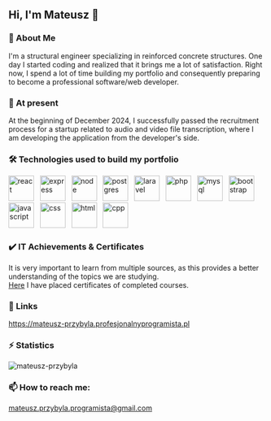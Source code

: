 ## Hi, I'm Mateusz 👋

### 🚀 About Me
I'm a structural engineer specializing in reinforced concrete structures. One day I started coding and realized that it brings me a lot of satisfaction.
Right now, I spend a lot of time building my portfolio and consequently preparing to become a professional software/web developer.

### 🌱 At present
At the beginning of December 2024, I successfully passed the recruitment process for a startup related to audio and video file transcription, where I am developing the application from the developer's side.

### 🛠 Technologies used to build my portfolio
<p>
  <img src="https://cdn.jsdelivr.net/gh/devicons/devicon@latest/icons/react/react-original-wordmark.svg" alt="react" width="50" height="50" /> &nbsp;
  <img src="https://cdn.jsdelivr.net/gh/devicons/devicon@latest/icons/express/express-original-wordmark.svg" alt="express" width="50" height="50" /> &nbsp;
  <img src="https://cdn.jsdelivr.net/gh/devicons/devicon@latest/icons/nodejs/nodejs-original-wordmark.svg" alt="node" width="50" height="50" /> &nbsp; 
  <img src="https://cdn.jsdelivr.net/gh/devicons/devicon@latest/icons/postgresql/postgresql-original-wordmark.svg" alt="postgres" width="50" height="50" /> &nbsp;
  <img src="https://cdn.jsdelivr.net/gh/devicons/devicon@latest/icons/laravel/laravel-original.svg" alt="laravel" width="50" height="50" /> &nbsp;
  <img src="https://devicon-website.vercel.app/api/php/original.svg" alt="php" width="50" height="50" /> &nbsp;
  <img src="https://cdn.jsdelivr.net/gh/devicons/devicon@latest/icons/mysql/mysql-original-wordmark.svg" alt="mysql" width="50" height="50" /> &nbsp;
  <img src="https://cdn.jsdelivr.net/gh/devicons/devicon@latest/icons/bootstrap/bootstrap-original-wordmark.svg" alt="bootstrap" width="50" height="50" /> &nbsp;
  <img src="https://cdn.jsdelivr.net/gh/devicons/devicon@latest/icons/javascript/javascript-plain.svg" alt="javascript" width="50" height="50" /> &nbsp;
  <img src="https://cdn.jsdelivr.net/gh/devicons/devicon@latest/icons/css3/css3-plain-wordmark.svg" alt="css" width="50" height="50" /> &nbsp;
  <img src="https://cdn.jsdelivr.net/gh/devicons/devicon@latest/icons/html5/html5-plain-wordmark.svg" alt="html" width="50" height="50" /> &nbsp;
  <img src="https://cdn.jsdelivr.net/gh/devicons/devicon@latest/icons/cplusplus/cplusplus-original.svg" alt="cpp" width="50" height="50" />
</p>

### ✔️ IT Achievements & Certificates
It is very important to learn from multiple sources, as this provides a better understanding of the topics we are studying.\
[Here](https://github.com/mateusz-przybyla/My-Certificates.git) I have placed certificates of completed courses.

### 🔗 Links
https://mateusz-przybyla.profesjonalnyprogramista.pl

### ⚡️ Statistics
<p><img src="https://github-readme-stats.vercel.app/api/top-langs?username=mateusz-przybyla&layout=compact&theme=buefy&hide_border=false" alt="mateusz-przybyla" /></p>

### 📫 How to reach me:
mateusz.przybyla.programista@gmail.com
